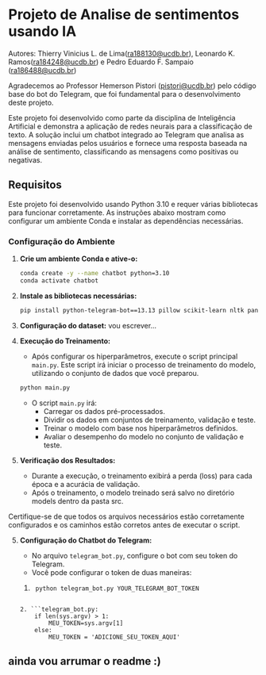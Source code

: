 # Projeto de Analise de sentimentos usando IA
Autores: Thierry Vinicius L. de Lima(ra188130@ucdb.br), Leonardo K. Ramos(ra184248@ucdb.br) e Pedro Eduardo F. Sampaio (ra186488@ucdb.br)

Agradecemos ao Professor Hemerson Pistori (pistori@ucdb.br) pelo código base do bot do Telegram, que foi fundamental para o desenvolvimento deste projeto.

Este projeto foi desenvolvido como parte da disciplina de Inteligência Artificial e demonstra a aplicação de redes neurais para a classificação de texto. A solução inclui um chatbot integrado ao Telegram que analisa as mensagens enviadas pelos usuários e fornece uma resposta baseada na análise de sentimento, classificando as mensagens como positivas ou negativas.

## Requisitos
Este projeto foi desenvolvido usando Python 3.10 e requer várias bibliotecas para funcionar corretamente. As instruções abaixo mostram como configurar um ambiente Conda e instalar as dependências necessárias.

### Configuração do Ambiente

1. **Crie um ambiente Conda e ative-o:**

    ```bash
    conda create -y --name chatbot python=3.10
    conda activate chatbot
    ```

2. **Instale as bibliotecas necessárias:**

    ```bash
    pip install python-telegram-bot==13.13 pillow scikit-learn nltk pandas torch
    ```

3. **Configuração do dataset:**
    vou escrever...


4. **Execução do Treinamento:**

    - Após configurar os hiperparâmetros, execute o script principal `main.py`. Este script irá iniciar o processo de treinamento do modelo, utilizando o conjunto de dados que você preparou.
    
    ```bash
    python main.py
    ```

    - O script `main.py` irá:
      - Carregar os dados pré-processados.
      - Dividir os dados em conjuntos de treinamento, validação e teste.
      - Treinar o modelo com base nos hiperparâmetros definidos.
      - Avaliar o desempenho do modelo no conjunto de validação e teste.

3. **Verificação dos Resultados:**

    - Durante a execução, o treinamento exibirá a perda (loss) para cada época e a acurácia de validação.
    - Após o treinamento, o modelo treinado será salvo no diretório  models dentro da pasta src.

Certifique-se de que todos os arquivos necessários estão corretamente configurados e os caminhos estão corretos antes de executar o script.

5. **Configuração do Chatbot do Telegram:**

    - No arquivo `telegram_bot.py`, configure o bot com seu token do Telegram.
    - Você pode configurar o token de duas maneiras:
    
    1. ```no terminal:
        python telegram_bot.py YOUR_TELEGRAM_BOT_TOKEN
    ```
    
    2. ```telegram_bot.py:
        if len(sys.argv) > 1:
            MEU_TOKEN=sys.argv[1]
        else:
            MEU_TOKEN = 'ADICIONE_SEU_TOKEN_AQUI'
    ```

## ainda vou arrumar o readme :)